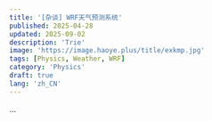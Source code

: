 ```yaml
---
title: '[杂谈] WRF天气预测系统'
published: 2025-04-28
updated: 2025-09-02
description: 'Trie'
image: 'https://image.haoye.plus/title/exkmp.jpg'
tags: [Physics, Weather, WRF]
category: 'Physics'
draft: true 
lang: 'zh_CN'
---
```


...